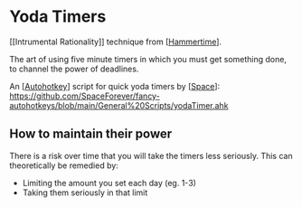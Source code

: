 # Yoda Timers

[[Intrumental Rationality]] technique from [[Hammertime]].

The art of using five minute timers in which you must get something done, to channel the power of deadlines.

An [[Autohotkey]] script for quick yoda timers by [[Space]]: https://github.com/SpaceForever/fancy-autohotkeys/blob/main/General%20Scripts/yodaTimer.ahk

## How to maintain their power
There is a risk over time that you will take the timers less seriously. This can theoretically be remedied by:
- Limiting the amount you set each day (eg. 1-3)
- Taking them seriously in that limit


[//begin]: # "Autogenerated link references for markdown compatibility"
[Hammertime]: hammertime "Hammertime"
[Autohotkey]: autohotkey "Autohotkey"
[Space]: Space "Space"
[//end]: # "Autogenerated link references"